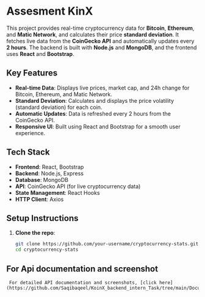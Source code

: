 # Assesment KinX

This project provides real-time cryptocurrency data for **Bitcoin**, **Ethereum**, and **Matic Network**, and calculates their price **standard deviation**. It fetches live data from the **CoinGecko API** and automatically updates every **2 hours**. The backend is built with **Node.js** and **MongoDB**, and the frontend uses **React** and **Bootstrap**.

## Key Features
- **Real-time Data**: Displays live prices, market cap, and 24h change for Bitcoin, Ethereum, and Matic Network.
- **Standard Deviation**: Calculates and displays the price volatility (standard deviation) for each coin.
- **Automatic Updates**: Data is refreshed every 2 hours from the CoinGecko API.
- **Responsive UI**: Built using React and Bootstrap for a smooth user experience.

## Tech Stack
- **Frontend**: React, Bootstrap
- **Backend**: Node.js, Express
- **Database**: MongoDB
- **API**: CoinGecko API (for live cryptocurrency data)
- **State Management**: React Hooks
- **HTTP Client**: Axios

## Setup Instructions
1. **Clone the repo**:
   ```bash
   git clone https://github.com/your-username/cryptocurrency-stats.git
   cd cryptocurrency-stats
  ## For Api documentation and screenshot 
     For detailed API documentation and screenshots, [click here](https://github.com/Saqibaqeel/KoinX_backend_intern_Task/tree/main/DocumentationAndScreentShot).


